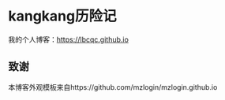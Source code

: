 # kangkang历险记

我的个人博客：<https://lbcqc.github.io>




## 致谢

本博客外观模板来自https://github.com/mzlogin/mzlogin.github.io

